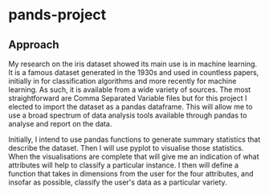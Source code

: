 # pands-project

## Approach
My research on the iris dataset showed its main use is in machine learning. It is a famous dataset generated in the 1930s and used in countless papers, initially in for classification algorithms and more recently for machine learning. As such, it is available from a wide variety of sources. The most straightforward are Comma Separated Variable files but for this project I elected to import the dataset as a pandas dataframe. This will allow me to use a broad spectrum of data analysis tools available through pandas to analyse and report on the data.

Initially, I intend to use pandas functions to generate summary statistics that describe the dataset. Then I will use pyplot to visualise those statistics. When the visualisations are complete that will give me an indication of what attributes will help to classify a particular instance. I then will define a function that takes in dimensions from the user for the four attributes, and insofar as possible, classify the user's data as a particular variety.